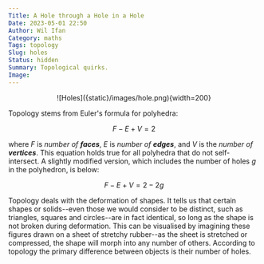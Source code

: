 ```yaml
---
Title: A Hole through a Hole in a Hole
Date: 2023-05-01 22:50
Author: Wil Ifan
Category: maths
Tags: topology
Slug: holes
Status: hidden
Summary: Topological quirks.
Image:
---
```


<center>![Holes]({static}/images/hole.png){width=200}</center>

Topology stems from Euler's formula for polyhedra:

$$
F - E + V = 2
$$

where $F$ is *number of* ***faces***, $E$ is *number of* ***edges***, and $V$ is the *number of* ***vertices***.  This equation holds true for all polyhedra that do not self-intersect.  A slightly modified version, which includes the number of holes $g$ in the polyhedron, is below:

$$
F - E + V = 2 - 2g
$$

Topology deals with the deformation of shapes.  It tells us that certain shapes or solids--even those we would consider to be distinct, such as triangles, squares and circles--are in fact identical, so long as the shape is not broken during deformation.  This can be visualised by imagining these figures drawn on a sheet of stretchy rubber--as the sheet is stretched or compressed, the shape will morph into any number of others.  According to topology the primary difference between objects is their number of holes.

